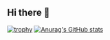 ## Hi there 👋

<!--
**DongSamE/DongSamE** is a ✨ _special_ ✨ repository because its `README.md` (this file) appears on your GitHub profile.

Here are some ideas to get you started:

- 🔭 I’m currently working on ...
- 🌱 I’m currently learning ...
- 👯 I’m looking to collaborate on ...
- 🤔 I’m looking for help with ...
- 💬 Ask me about ...
- 📫 How to reach me: ...
- 😄 Pronouns: ...
- ⚡ Fun fact: ... -->
[![trophy](https://github-profile-trophy.vercel.app/?username=DongSamE&row=2&column=3&theme=onestar&title=Repositories,MultipleLang,Experience,Commits&no-frame=true)](https://github.com/ryo-ma/github-profile-trophy)
[![Anurag's GitHub stats](https://github-readme-stats.vercel.app/api?username=DongSamE)](https://github.com/anuraghazra/github-readme-stats)
